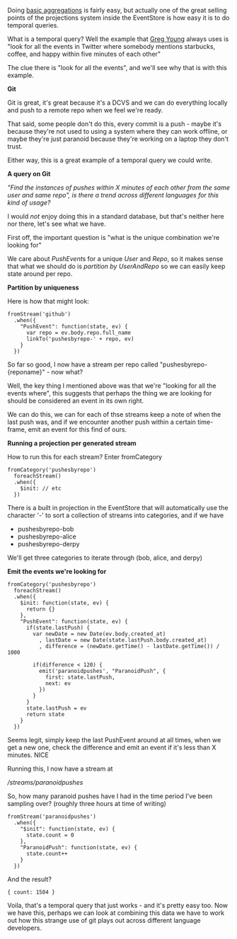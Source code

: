 Doing [basic aggregations](/entries/evented-github-adventure---who-writes-the-sweariest-commit-messages.html) is fairly easy, but actually one of the great selling points of the projections system inside the EventStore is how easy it is to do temporal queries.

What is a temporal query? Well the example that [Greg Young](http://twitter.com/gregyoung) always uses is "look for all the events in Twitter where somebody mentions starbucks, coffee, and happy within five minutes of each other"

The clue there is "look for all the events", and we'll see why that is with this example.


**Git**

Git is great, it's great because it's a DCVS and we can do everything locally and push to a remote repo when we feel we're ready.

That said, some people don't do this, every commit is a push - maybe it's because they're not used to using a system where they can work offline, or maybe they're just paranoid because they're working on a laptop they don't trust.

Either way, this is a great example of a temporal query we could write.

**A query on Git**

*"Find the instances of pushes within X minutes of each other from the same user and same repo", is there a trend across different languages for this kind of usage?*

I would *not* enjoy doing this in a standard database, but that's neither here nor there, let's see what we have.

First off, the important question is "what is the unique combination we're looking for"

We care about *PushEvent*s for a unique *User* and *Repo*, so it makes sense that what we should do is *partition by UserAndRepo*  so we can easily keep state around per repo.

**Partition by uniqueness**

Here is how that might look:

    fromStream('github')
      .when({
        "PushEvent": function(state, ev) {
          var repo = ev.body.repo.full_name
          linkTo('pushesbyrepo-' + repo, ev)
        }
      })

So far so good, I now have a stream per repo called "pushesbyrepo-{reponame}" - now what?

Well, the key thing I mentioned above was that we're "looking for all the events where", this suggests that perhaps the thing we are looking for should be considered an event in its own right.

We can do this, we can for each of thse streams keep a note of when the last push was, and if we encounter another push within a certain time-frame, emit an event for this find of ours.

**Running a projection per generated stream**

How to run this for each stream? Enter fromCategory

    fromCategory('pushesbyrepo')
      foreachStream()
      .when({
        $init: // etc
      })

There is a built in projection in the EventStore that will automatically use the character '-' to sort a collection of streams into categories, and if we have

- pushesbyrepo-bob
- pushesbyrepo-alice
- pushesbyrepo-derpy

We'll get three categories to iterate through (bob, alice, and derpy)

**Emit the events we're looking for**

    fromCategory('pushesbyrepo')
      foreachStream()
      .when({
        $init: function(state, ev) {
          return {}
        },
        "PushEvent": function(state, ev) {
          if(state.lastPush) {
            var newDate = new Date(ev.body.created_at)
              , lastDate = new Date(state.lastPush.body.created_at)
              , difference = (newDate.getTime() - lastDate.getTime()) / 1000

            if(difference < 120) {
              emit('paranoidpushes', "ParanoidPush", {
                first: state.lastPush,
                next: ev
              })
            }
          }
          state.lastPush = ev
          return state
        }
      })

Seems legit, simply keep the last PushEvent around at all times, when we get a new one, check the difference and emit an event if it's less than X minutes. NICE

Running this, I now have a stream at 

*/streams/paranoidpushes* 

So, how many paranoid pushes have I had in the time period I've been sampling over? (roughly three hours at time of writing)


    fromStream('paranoidpushes')
      .when({
        "$init": function(state, ev) {
          state.count = 0
        },
        "ParanoidPush": function(state, ev) {
          state.count++
        }
      })

And the result?

    { count: 1504 }

Voila, that's a temporal query that just works - and it's pretty easy too. Now we have this, perhaps we can look at combining this data we have to work out how this strange use of git plays out across different language developers.


